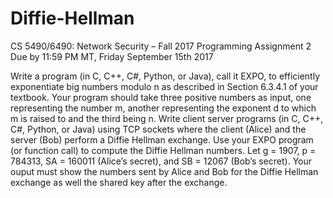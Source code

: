 # Diffie-Hellman
CS 5490/6490: Network Security – Fall 2017
Programming Assignment 2
Due by 11:59 PM MT, Friday September 15th 2017

Write a program (in C, C++, C#, Python, or Java), call it EXPO, to efficiently
exponentiate big numbers modulo n as described in Section 6.3.4.1 of your textbook.
Your program should take three positive numbers as input, one representing the number
m, another representing the exponent d to which m is raised to and the third being n.
Write client server programs (in C, C++, C#, Python, or Java) using TCP sockets where
the client (Alice) and the server (Bob) perform a Diffie Hellman exchange. Use your
EXPO program (or function call) to compute the Diffie Hellman numbers. Let g = 1907,
p = 784313, SA = 160011 (Alice’s secret), and SB = 12067 (Bob’s secret). Your ouput
must show the numbers sent by Alice and Bob for the Diffie Hellman exchange as well
the shared key after the exchange.
